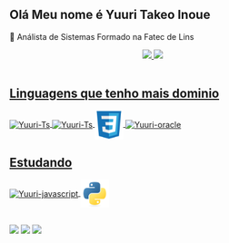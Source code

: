   ## Olá Meu nome é Yuuri Takeo Inoue
  
📜 Análista de Sistemas Formado na Fatec de Lins


  <div align="center">
  <a href="https://github.com/YuuriTakeo">
  <img height="180em" src="https://github-readme-stats.vercel.app/api?username=YuuriTakeo&show_icons=true&theme=dark&include_all_commits=true&count_private=true"/>
 
  <img height="180em" src="https://github-readme-stats.vercel.app/api/top-langs/?username=YuuriTakeo&layout=compact&langs_count=7&theme=dark"/>
  
</div>
<div style="display: inline_block"><br>
  
  <h2>Linguagens que tenho mais dominio</h2>
  
  <img align="center" alt="Yuuri-Ts" height="50" width="50" src="https://cdn.jsdelivr.net/gh/devicons/devicon/icons/jquery/jquery-original-wordmark.svg" />
  <img  align="center" alt="Yuuri-Ts" height="50" width="50" src="https://cdn.jsdelivr.net/gh/devicons/devicon/icons/html5/html5-original-wordmark.svg" />
  <img align="center" alt="Yuuri-CSS" height="50" width="50" src="https://raw.githubusercontent.com/devicons/devicon/master/icons/css3/css3-original.svg">
 
  
   <img align="center" alt="Yuuri-oracle" height="50" width="50" src="https://cdn.jsdelivr.net/gh/devicons/devicon/icons/oracle/oracle-original.svg" />
  
  <h2>Estudando</h2>
    <img align="center" alt="Yuuri-javascript" height="50" width="50" src="https://cdn.jsdelivr.net/gh/devicons/devicon/icons/javascript/javascript-plain.svg" />   
    <img align="center" alt="Yuuri-Python" height="50" width="50" src="https://raw.githubusercontent.com/devicons/devicon/master/icons/python/python-original.svg">      
  
</div>
 
           
           
          
          
  ##
 
<div> 

  <a href="https://instagram.com/yuuritki" target="_blank"><img src="https://img.shields.io/badge/-Instagram-%23E4405F?style=for-the-badge&logo=instagram&logoColor=white" target="_blank"></a>
  <a href = "mailto:Yuuritakeoinoue@gmail.com"><img src="https://img.shields.io/badge/-Gmail-%23333?style=for-the-badge&logo=gmail&logoColor=white" target="_blank"></a>
  <a href="https://www.linkedin.com/in/yuuri-takeo-inoue-inoue-80b84b165" target="_blank"><img src="https://img.shields.io/badge/-LinkedIn-%230077B5?style=for-the-badge&logo=linkedin&logoColor=white" target="_blank"></a> 

 
